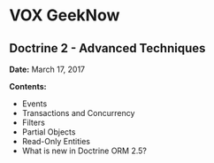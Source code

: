 # VOX GeekNow

## Doctrine 2 - Advanced Techniques

**Date:** March 17, 2017

**Contents:**

- Events
- Transactions and Concurrency
- Filters
- Partial Objects
- Read-Only Entities
- What is new in Doctrine ORM 2.5?
